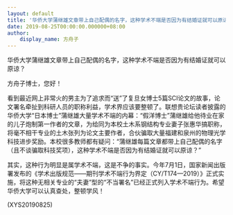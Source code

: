 ```yaml
---
layout: default
title: '华侨大学蒲继雄文章带上自己配偶的名字，这种学术不端是否因为有结婚证就可以原谅？'
date: 2019-08-25T00:00:00.000000+08:00
author:
    display_name: 方舟子
---
```


华侨大学蒲继雄文章带上自己配偶的名字，这种学术不端是否因为有结婚证就可以原谅？

方舟子博士，您好！

看到最近网上非常火的男主为了追求而“送”了复旦女博士5篇SCI论文的故事，论文署名牵扯到科研人员的职称利益，学术界应该要整顿了。联想贵论坛读者披露的华侨大学“日本博士”蒲继雄大量学术不端的内幕：“假洋博士”蒲继雄给他待业在家的儿子炮制第一作者的文章，为给同为本校土木系钢结构专业妻子张惠华搞职称，将毫不相干专业的土木张列为论文主要作者，合伙骗取大量福建和泉州的物理光学科技进步奖励。本校很多教师都有疑问：“蒲继雄每篇文章都带上自己配偶的名字（且不谈骗取科技奖项），这种学术不端是否因为有结婚证就可以原谅？”

其实，这种行为明显是属学术不端，这是不争的事实。今年7月1日，国家新闻出版署发布的《学术出版规范——期刊学术不端行为界定（CY/T174—2019）》正式实施，将这种无相关专业的“夫妻”型的“不当署名”已经正式列入学术不端行为。希望华侨大学可以认真查处，整顿学风！

(XYS20190825)

